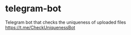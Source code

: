 # telegram-bot
 Telegram bot that checks the uniqueness of uploaded files
https://t.me/CheckUniquenessBot
